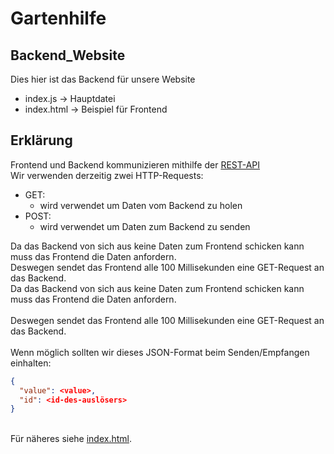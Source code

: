 # Gartenhilfe
## Backend_Website
Dies hier ist das Backend für unsere Website
- index.js &rarr; Hauptdatei
- index.html &rarr; Beispiel für Frontend

## Erklärung
Frontend und Backend kommunizieren mithilfe der <a href="https://www.cloudcomputing-insider.de/was-ist-eine-rest-api-a-611116/">REST-API</a><br>
Wir verwenden derzeitig zwei HTTP-Requests:
- GET:
  - wird verwendet um Daten vom Backend zu holen
- POST:
  - wird verwendet um Daten zum Backend zu senden

Da das Backend von sich aus keine Daten zum Frontend schicken kann muss das Frontend die Daten anfordern.<br>
Deswegen sendet das Frontend alle 100 Millisekunden eine GET-Request an das Backend.<br>
Da das Backend von sich aus keine Daten zum Frontend schicken kann muss das Frontend die Daten anfordern.<br><br>
Deswegen sendet das Frontend alle 100 Millisekunden eine GET-Request an das Backend.<br><br>
Wenn möglich sollten wir dieses JSON-Format beim Senden/Empfangen einhalten:
```json
{
  "value": <value>,
  "id": <id-des-auslösers>
}
```
<br>
Für näheres siehe <a href="https://github.com/Benni0501/Gartenhilfe/blob/backend_website/index.html">index.html</a>.
